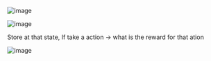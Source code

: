 
![image](https://github.com/thanhtie/Reinforcement-Learning-and-Deep-RL-Python-Theory-and-Projects-/assets/92991572/4b671258-a3b5-4d56-b1eb-e17f3e2c9db5)

![image](https://github.com/thanhtie/Reinforcement-Learning-and-Deep-RL-Python-Theory-and-Projects-/assets/92991572/a5467688-2f39-4e28-955f-4db9f561a8a9)

Store at that state, If take a action -> what is the reward for that ation

![image](https://github.com/thanhtie/Reinforcement-Learning-and-Deep-RL-Python-Theory-and-Projects-/assets/92991572/88ddb463-f5e5-401a-b82a-6dc0118bd111)
